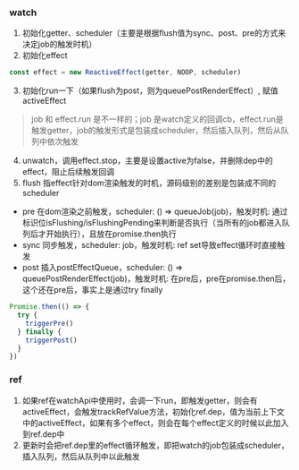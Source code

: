 ### watch
1. 初始化getter、scheduler（主要是根据flush值为sync、post、pre的方式来决定job的触发时机）
2. 初始化effect
```js
const effect = new ReactiveEffect(getter, NOOP, scheduler)
```
3. 初始化run一下（如果flush为post，则为queuePostRenderEffect）, 赋值activeEffect
> job 和 effect.run 是不一样的；job 是watch定义的回调cb，effect.run是触发getter，job的触发形式是包装成scheduler，然后插入队列，然后从队列中依次触发
4. unwatch，调用effect.stop，主要是设置active为false，并删除dep中的effect，阻止后续触发回调
5. flush 指effect针对dom渲染触发的时机，源码级别的差别是包装成不同的scheduler
  - pre 在dom渲染之前触发，scheduler: () => queueJob(job)，触发时机: 通过标识位isFlushing/isFlushingPending来判断是否执行（当所有的job都进入队列后才开始执行），且放在promise.then执行
  - sync 同步触发，scheduler: job，触发时机: ref set导致effect循环时直接触发
  - post 插入postEffectQueue，scheduler: () => queuePostRenderEffect(job)，触发时机: 在pre后，pre在promise.then后，这个还在pre后，事实上是通过try finally
  ```js
  Promise.then(() => {
    try {
      triggerPre()
    } finally {
      triggerPost()
    }
  })
  ```

### ref
1. 如果ref在watchApi中使用时，会调一下run，即触发getter，则会有activeEffect，会触发trackRefValue方法，初始化ref.dep，值为当前上下文中的activeEffect，如果有多个effect，则会在每个effect定义的时候以此加入到ref.dep中
2. 更新时会把ref.dep里的effect循环触发，即把watch的job包装成scheduler，插入队列，然后从队列中以此触发
